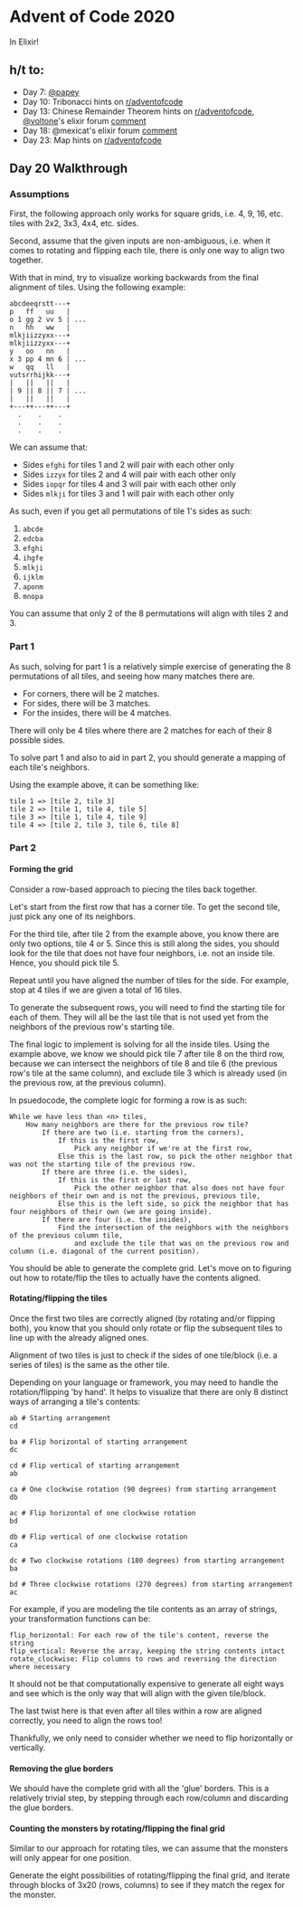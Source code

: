 # Advent of Code 2020

In Elixir!

## h/t to:

* Day 7: [@papey](https://github.com/papey/aoc/blob/master/2k20/aoc/lib/w2.ex)
* Day 10: Tribonacci hints on [r/adventofcode](https://www.reddit.com/r/adventofcode/)
* Day 13: Chinese Remainder Theorem hints on [r/adventofcode](https://www.reddit.com/r/adventofcode/), [@voltone](https://github.com/voltone?tab=repositories)'s elixir forum [comment](https://elixirforum.com/t/advent-of-code-2020-day-13/36180/6)
* Day 18: @mexicat's elixir forum [comment](https://elixirforum.com/t/advent-of-code-2020-day-18/36300/10)
* Day 23: Map hints on [r/adventofcode](https://www.reddit.com/r/adventofcode/)

##  Day 20 Walkthrough

### Assumptions

First, the following approach only works for square grids, i.e. 4, 9, 16, etc. tiles with 2x2, 3x3, 4x4, etc. sides.

Second, assume that the given inputs are non-ambiguous, i.e. when it comes to rotating and flipping each tile, there is only one way to align two together.

With that in mind, try to visualize working backwards from the final alignment of tiles. Using the following example:

    abcdeeqrstt---+
    p   ff   uu   |
    o 1 gg 2 vv 5 | ...
    n   hh   ww   |
    mlkjiizzyxx---+
    mlkjiizzyxx---+
    y   oo   nn   |
    x 3 pp 4 mn 6 | ...
    w   qq   ll   |
    vutsrrhijkk---+
    |   ||   ||   |
    | 9 || 8 || 7 | ...
    |   ||   ||   |
    +---++---++---+
      .    .    .
      .    .    .
      .    .    .

We can assume that:

* Sides `efghi` for tiles 1 and 2 will pair with each other only
* Sides `izzyx` for tiles 2 and 4 will pair with each other only
* Sides `iopqr` for tiles 4 and 3 will pair with each other only
* Sides `mlkji` for tiles 3 and 1 will pair with each other only

As such, even if you get all permutations of tile 1's sides as such:

1. `abcde`
2. `edcba`
3. `efghi`
4. `ihgfe`
5. `mlkji`
6. `ijklm`
7. `aponm`
8. `mnopa`

You can assume that only 2 of the 8 permutations will align with tiles 2 and 3.

### Part 1

As such, solving for part 1 is a relatively simple exercise of generating the 8 permutations of all tiles, and seeing how many matches there are.

* For corners, there will be 2 matches.
* For sides, there will be 3 matches.
* For the insides, there will be 4 matches.

There will only be 4 tiles where there are 2 matches for each of their 8 possible sides.

To solve part 1 and also to aid in part 2, you should generate a mapping of each tile's neighbors.

Using the example above, it can be something like:

    tile 1 => [tile 2, tile 3] 
    tile 2 => [tile 1, tile 4, tile 5] 
    tile 3 => [tile 1, tile 4, tile 9]
    tile 4 => [tile 2, tile 3, tile 6, tile 8]

### Part 2

#### Forming the grid

Consider a row-based approach to piecing the tiles back together.

Let's start from the first row that has a corner tile. To get the second tile, just pick any one of its neighbors.

For the third tile, after tile 2 from the example above, you know there are only two options, tile 4 or 5. Since this is still along the sides, you should look for the tile that does not have four neighbors, i.e. not an inside tile. Hence, you should pick tile 5.

Repeat until you have aligned the number of tiles for the side. For example, stop at 4 tiles if we are given a total of 16 tiles.

To generate the subsequent rows, you will need to find the starting tile for each of them. They will all be the last tile that is not used yet from the neighbors of the previous row's starting tile.

The final logic to implement is solving for all the inside tiles. Using the example above, we know we should pick tile 7 after tile 8 on the third row, because we can intersect the neighbors of tile 8 and tile 6 (the previous row's tile at the same column), and exclude tile 3 which is already used (in the previous row, at the previous column).

In psuedocode, the complete logic for forming a row is as such:

    While we have less than <n> tiles,
        How many neighbors are there for the previous row tile?
            If there are two (i.e. starting from the corners), 
                If this is the first row,
                    Pick any neighbor if we're at the first row, 
                Else this is the last row, so pick the other neighbor that was not the starting tile of the previous row.
            If there are three (i.e. the sides),
                If this is the first or last row, 
                    Pick the other neighbor that also does not have four neighbors of their own and is not the previous, previous tile,
                Else this is the left side, so pick the neighbor that has four neighbors of their own (we are going inside).
            If there are four (i.e. the insides),
                Find the intersection of the neighbors with the neighbors of the previous column tile, 
                    and exclude the tile that was on the previous row and column (i.e. diagonal of the current position).

You should be able to generate the complete grid. Let's move on to figuring out how to rotate/flip the tiles to actually have the contents aligned.

#### Rotating/flipping the tiles

Once the first two tiles are correctly aligned (by rotating and/or flipping both), you know that you should only rotate or flip the subsequent tiles to line up with the already aligned ones.

Alignment of two tiles is just to check if the sides of one tile/block (i.e. a series of tiles) is the same as the other tile.

Depending on your language or framework, you may need to handle the rotation/flipping 'by hand'. It helps to visualize that there are only 8 distinct ways of arranging a tile's contents:

    ab # Starting arrangement
    cd
    
    ba # Flip horizontal of starting arrangement
    dc
    
    cd # Flip vertical of starting arrangement
    ab
    
    ca # One clockwise rotation (90 degrees) from starting arrangement 
    db
    
    ac # Flip horizontal of one clockwise rotation
    bd
    
    db # Flip vertical of one clockwise rotation
    ca
    
    dc # Two clockwise rotations (180 degrees) from starting arrangement
    ba
    
    bd # Three clockwise rotations (270 degrees) from starting arrangement
    ac

For example, if you are modeling the tile contents as an array of strings, your transformation functions can be:

    flip_horizontal: For each row of the tile's content, reverse the string
    flip_vertical: Reverse the array, keeping the string contents intact
    rotate_clockwise: Flip columns to rows and reversing the direction where necessary  

It should not be that computationally expensive to generate all eight ways and see which is the only way that will align with the given tile/block.

The last twist here is that even after all tiles within a row are aligned correctly, you need to align the rows too!

Thankfully, we only need to consider whether we need to flip horizontally or vertically.

#### Removing the glue borders

We should have the complete grid with all the 'glue' borders. This is a relatively trivial step, by stepping through each row/column and discarding the glue borders.

#### Counting the monsters by rotating/flipping the final grid

Similar to our approach for rotating tiles, we can assume that the monsters will only appear for one position.

Generate the eight possibilities of rotating/flipping the final grid, and iterate through blocks of 3x20 (rows, columns) to see if they match the regex for the monster.
